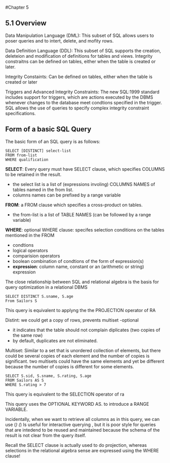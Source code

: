 #Chapter 5 

## 5.1 Overview

Data Manipulation Language (DML): This subset of SQL allows users to poser queries and to intert, delete, and mofity rows.

Data Definition Language (DDL): This subset of SQL supports the creation, deleteion and modification of definitions for tables and views. Integrity constraitns can be defined on tables, either when the table is created or later.

Integrity Constaints: Can be defined on tables, either when the table is created or later

Triggers and Advanced Integrity Constraints: The new SQL:1999 standard includes support for triggers, which are actions executed by the DBMS whenever changes to the database meet condtions specified in the trigger.
SQL allows the use of queries to specify complex integrity constraint specifications.

## Form of a basic SQL Query

The basic form of an SQL query is as follows:
```
SELECT [DISTINCT] select-list
FROM from-list
WHERE qualification
```

**SELECT**: Every query must have SELECT clause, which specifies COLUMNS to be retained in the result.
- the select list is a list of (expressions involing) COLUMNS NAMES of tables named in the from list.
- columns names can be prefixed by a range variable

**FROM**: a FROM clause which specifies a cross-product on tables.
- the from-list is a list of TABLE NAMES (can be followed by a range variable)

**WHERE**: optional WHERE clause: specifes selection conditions on the tables mentioned in the FROM
- condtions 
- logical operators
- comparision operators
- boolean combination of condtions of the form of expression(s)
- **expression**: column name, constant  or an (arithmetic or string) expression

The close relationship between SQL and relational algebra is the basis for query optimization in a relational DBMS

```
SELECT DISTINCT S.sname, S.age
From Sailors S
```
This query is equivalent to applyng the the PROJECTION operator of RA

Distint: we could get a copy of rows, prevents multiset
-optional
- it indicates that the table should not complain diplicates (two copies of the same row)
- by default, duplicates are not eliminated.

Multiset: Similar to a set that is unordered collection of elements, but there could be several copies of each element
and the number of copies is significant. two multisets could have  the same elements and yet be different because the number of copies is different for some elements.


```
SELECT S.sid, S.sname, S.rating, S.age
FROM Sailors AS S
WHERE S.rating > 7
```

This query is equivalent to the SELECTION operator of ra

This query uses the OPTIONAL KEYWORD AS. to introduce a RANGE VARIABLE. 

Incidentally, when we want to retrieve all columns as  in this query, we can use (*)
(*) Is useful for interactive querying , but it is poor style for queries that are intedend to be reused and maintained because  the schema of the result is not clear from the query itself.

Recall
the SELECT clause is actually used to do projection,
whereas selections in the relational algebra sense are expressed using the WHERE clause! 

